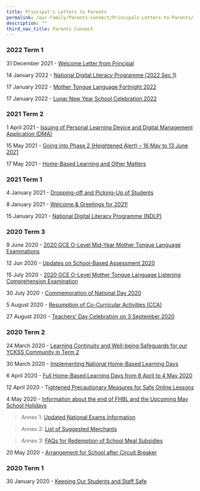 ```yaml
---
title: Principal's Letters to Parents
permalink: /our-family/Parents-Connect/Principals-Letters-to-Parents/
description: ""
third_nav_title: Parents Connect
---
```

### **2022 Term 1**


31 December 2021 - [Welcome Letter from Principal](https://yiochukangsec-moe-edu-sg-admin.cwp.sg/qql/slot/u133/Announcement/2022/Welcome%20Letter%202022_Final.pdf)  
  
14 January 2022 - [National Digital Literacy Programme (2022 Sec 1)](https://yiochukangsec-moe-edu-sg-admin.cwp.sg/qql/slot/u133/Announcement/2022/YCKSS%20NDLP%20-%20Letter%20to%20Parents%202022%20Final.pdf)  
  
17 January 2022 - [Mother Tongue Language Fortnight 2022](https://yiochukangsec-moe-edu-sg-admin.cwp.sg/qql/slot/u133/For%20Parents/P%20Letters%202022/Letter%20to%20Parents%20%20Acknowledgement_MTL%20Fortnight%202022%20for%20PG.pdf)  
  
17 January 2022 - [Lunar New Year School Celebration 2022](https://yiochukangsec-moe-edu-sg-admin.cwp.sg/qql/slot/u133/For%20Parents/P%20Letters%202022/Letter%20to%20Parents%20LNY%20School%20%20Celebration%202022.pdf)  

### **2021 Term 2**


1 April 2021 - [Issuing of Personal Learning Device and Digital Management Application (DMA)](https://yiochukangsec-moe-edu-sg-admin.cwp.sg/qql/slot/u133/Our%20Curriculum/Non%20academic%20Programmes/Digital%20Education/YCKSS%20%20Invitation%20to%20Parents%20-%20%20Briefing%20on%20NDLP%20Rollout%20and%20DMA.pdf)  
  
15 May 2021 - [Going into Phase 2 (Heightened Alert) – 16 May to 13 June 2021](https://yiochukangsec-moe-edu-sg-admin.cwp.sg/qql/slot/u133/For%20Parents/P%20Letters%202021/2021%20Principals%20Letter%20to%20Parents%20-%20Phase%202%20Heightened%20Alert%20School%20Measures%20For%20PG.pdf)  
  
17 May 2021 - [Home-Based Learning and Other Matters](https://yiochukangsec-moe-edu-sg-admin.cwp.sg/qql/slot/u133/Our%20Family/Students/FHBL%202021/2021%20Principals%20Letter%20to%20Parent%20-%20Full%20Home-Based%20Learning%20%20Other%20Matters%2017%20May.pdf)  
  

### **2021 Term 1**


4 January 2021 - [Dropping-off and Picking-Up of Students](https://yiochukangsec-moe-edu-sg-admin.cwp.sg/qql/slot/u133/Our%20Family/Parents%20Connect/Letter%20to%20Parents%20on%20School%20Traffic%20Plan.pdf)  
  
8 January 2021 - [Welcome & Greetings for 2021!](https://yiochukangsec-moe-edu-sg-admin.cwp.sg/qql/slot/u133/Our%20Family/Parents%20Connect/Welcome%20%20Greetings%20for%202021.docx.pdf)  
  
15 January 2021 - [National Digital Literacy Programme (NDLP)](https://yiochukangsec-moe-edu-sg-admin.cwp.sg/qql/slot/u133/Our%20Curriculum/Non%20academic%20Programmes/Digital%20Education/YCKSS%20NDLP%20-%20Letter%20to%20Parents%20Final.pdf)  
  

### **2020 Term 3**


9 June 2020 - [2020 GCE O-Level Mid-Year Mother Tongue Language Examinations](https://yiochukangsec-moe-edu-sg-admin.cwp.sg/qql/slot/u133/For%20Parents/P%20Letters%202020/Letter%20to%20Parents%20regarding%202020%20GCE%20O-level%20MY%20MTL%20Exams.pdf)  
  
12 Jun 2020 - [Updates on School-Based Assessment 2020](https://yiochukangsec-moe-edu-sg-admin.cwp.sg/qql/slot/u133/For%20Parents/P%20Letters%202020/(Term%203)%20Letter%20to%20Parents%20SBA%20for%20Sem%202%20(edited).pdf)  
  
15 July 2020 - [2020 GCE O-Level Mother Tongue Language Listening Comprehension Examination](https://yiochukangsec-moe-edu-sg-admin.cwp.sg/qql/slot/u133/For%20Parents/P%20Letters%202020/(Term%203)%20Letter%20to%20Parents%20regarding%202020%20GCE%20O-level%20MTL%20LC%20Exam.pdf)  
  
30 July 2020 - [Commemoration of National Day 2020](https://yiochukangsec-moe-edu-sg-admin.cwp.sg/qql/slot/u133/For%20Parents/P%20Letters%202020/(Term%203)%20Letter%20to%20Parents%20regarding%202020%20National%20Day%20Commemoration.pdf)  
  
5 August 2020 - [Resumption of Co-Curricular Activities (CCA)](https://yiochukangsec-moe-edu-sg-admin.cwp.sg/qql/slot/u133/For%20Parents/P%20Letters%202020/(Term%203)%20Resumption%20of%20CCA.pdf)  
  
27 August 2020 - [Teachers' Day Celebration on 3 September 2020](https://yiochukangsec-moe-edu-sg-admin.cwp.sg/qql/slot/u133/For%20Parents/P%20Letters%202020/(Term%203)%20Teachers%20Day.pdf)  

### **2020 Term 2**


24 March 2020 - [Learning Continuity and Well-being Safeguards for our YCKSS Community in Term 2](https://yiochukangsec-moe-edu-sg-admin.cwp.sg/qql/slot/u133/For%20Parents/P%20Letters%202020/(Term%202)%202020%20Principal%20Letter%20to%20Parents%20Term%202%20Week%201.pdf)  
  
30 March 2020 - [Implementing National Home-Based Learning Days](https://yiochukangsec-moe-edu-sg-admin.cwp.sg/qql/slot/u133/For%20Parents/P%20Letters%202020/(Term%202%20NHBL)%202020%20Principal%20Letter%20to%20Parents%20-%20details%20of%20National%20HBL%20(30%20March).pdf)  
  
6 April 2020 - [Full Home-Based Learning Days from 8 April to 4 May 2020](https://yiochukangsec-moe-edu-sg-admin.cwp.sg/qql/slot/u133/For%20Parents/P%20Letters%202020/(Term%202%20FHBL)%202020%20Principal%20Letter%20to%20Parents%20-%20Full%20HBL%20(6%20April)%20f.pdf)  
  
12 April 2020 - T[ightened Precautionary Measures for Safe Online Lessons](https://yiochukangsec-moe-edu-sg-admin.cwp.sg/qql/slot/u133/For%20Parents/P%20Letters%202020/(Term%202%20Online%20Lessons)%202020%20Principal%20Letter%20to%20Parents%20-Tightened%20Precautionary%20Measures%20for%20Online%20Lessons%20(12%20April%20).pdf)  
  
4 May 2020 - [Information about the end of FHBL and the Upcoming May School Holidays](https://yiochukangsec-moe-edu-sg-admin.cwp.sg/qql/slot/u133/For%20Parents/P%20Letters%202020/(Term%202)%20Letter%20to%20Parents%20-Information%20about%20FHBL%20and%20School%20Holidays%20(4%20May%202020)%20f.pdf)  

>Annex 1: [Updated National Exams Information](https://yiochukangsec-moe-edu-sg-admin.cwp.sg/qql/slot/u133/Announcement/Annex%201%20-%20Updated%20National%20Exams%20Information%20(2020).pdf)  

>Annex 2: [List of Suggested Merchants](https://yiochukangsec-moe-edu-sg-admin.cwp.sg/qql/slot/u133/Announcement/Annex%202%20-%20List%20of%20Suggested%20Merchants.pdf)

>Annex 3: [FAQs for Redemption of School Meal Subsidies](https://yiochukangsec-moe-edu-sg-admin.cwp.sg/qql/slot/u133/Announcement/Annex%203%20-%20FAQs%20for%20Redemption%20of%20School%20Meal%20Subsidies%20through%20School%20Smartcard%20during%20Extended%20CB%20Period%20(FINAL).pdf)

  
20 May 2020 - [Arrangement for School after Circuit Breaker](https://yiochukangsec-moe-edu-sg-admin.cwp.sg/qql/slot/u133/For%20Parents/P%20Letters%202020/Letter%20to%20Parents%20-%20Arrangement%20for%20Schools%20after%20Circuit%20Breaker_caa%2020%20May%202020.pdf)  
  

### **2020 Term 1**


30 January 2020 - [Keeping Our Students and Staff Safe](https://yiochukangsec-moe-edu-sg-admin.cwp.sg/qql/slot/u133/For%20Parents/P%20Letters%202020/(Term%201)%202020%20Letter%20to%20Parents%20-%20keeping%20our%20students%20and%20staff%20safe%20(29%20Jan).pdf)